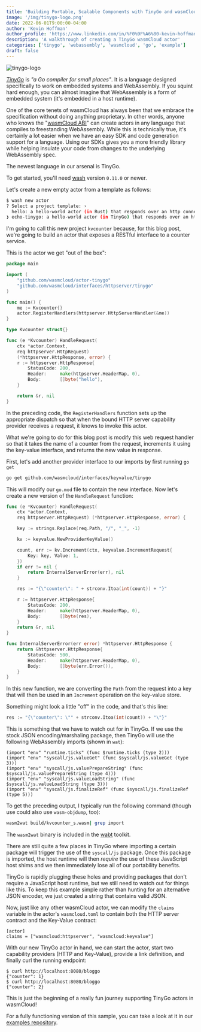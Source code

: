 ```yaml
---
title: 'Building Portable, Scalable Components with TinyGo and wasmCloud'
image: '/img/tinygo-logo.png'
date: 2022-06-01T9:00:00-04:00
author: 'Kevin Hoffman'
author_profile: 'https://www.linkedin.com/in/%F0%9F%A6%80-kevin-hoffman-9252669/'
description: 'A walkthrough of creating a TinyGo wasmCloud actor'
categories: ['tinygo', 'webassembly', 'wasmcloud', 'go', 'example']
draft: false
---
```


![tinygo-logo](/img/tinygo-logo.png)

_[TinyGo](https://tinygo.org)_ is _"a Go compiler for small places"_. It is a language designed specifically to work on embedded systems and WebAssembly. If you squint hard enough, you can almost imagine that WebAssembly is a form of embedded system (it's embedded in a host runtime).

One of the core tenets of wasmCloud has always been that we embrace the specification without doing anything proprietary. In other words, anyone who knows the "<u>[wasmCloud ABI](https://wasmcloud.com/docs/hosts/abis/wasmbus/)</u>" can create actors in any language that compiles to freestanding WebAssembly. While this is technically true, it's certainly a lot easier when we have an easy SDK and code generation support for a language. Using our SDKs gives you a more friendly library while helping insulate your code from changes to the underlying WebAssembly spec.

The newest language in our arsenal is TinyGo.

<!--truncate-->

To get started, you'll need <u>[wash](https://github.com/wasmcloud/wash)</u> version `0.11.0` or newer.

Let's create a new empty actor from a template as follows:

```bash
$ wash new actor
? Select a project template: ›
  hello: a hello-world actor (in Rust) that responds over an http connection
❯ echo-tinygo: a hello-world actor (in TinyGo) that responds over an http connection
```

I'm going to call this new project `kvcounter` because, for this blog post, we're going to build an actor that exposes a RESTful interface to a counter service.

This is the actor we get "out of the box":

```go
package main

import (
	"github.com/wasmcloud/actor-tinygo"
	"github.com/wasmcloud/interfaces/httpserver/tinygo"
)

func main() {
	me := Kvcounter{}
	actor.RegisterHandlers(httpserver.HttpServerHandler(&me))
}

type Kvcounter struct{}

func (e *Kvcounter) HandleRequest(
	ctx *actor.Context,
	req httpserver.HttpRequest)
	(*httpserver.HttpResponse, error) {
	r := httpserver.HttpResponse{
		StatusCode: 200,
		Header:     make(httpserver.HeaderMap, 0),
		Body:       []byte("hello"),
	}

	return &r, nil
}
```

In the preceding code, the `RegisterHandlers` function sets up the appropriate dispatch so that when the bound HTTP server capability provider receives a request, it knows to invoke this actor.

What we're going to do for this blog post is modify this web request handler so that it takes the name of a counter from the request, increments it using the key-value interface, and returns the new value in response.

First, let's add another provider interface to our imports by first running `go get`

```bash
go get github.com/wasmcloud/interfaces/keyvalue/tinygo
```

This will modify our `go.mod` file to contain the new interface. Now let's create a new version of the `HandleRequest` function:

```go
func (e *Kvcounter) HandleRequest(
	ctx *actor.Context,
	req httpserver.HttpRequest) (*httpserver.HttpResponse, error) {

	key := strings.Replace(req.Path, "/", "_", -1)

	kv := keyvalue.NewProviderKeyValue()

	count, err := kv.Increment(ctx, keyvalue.IncrementRequest{
		Key: key, Value: 1,
	})
	if err != nil {
		return InternalServerError(err), nil
	}

	res := "{\"counter\": " + strconv.Itoa(int(count)) + "}"

	r := httpserver.HttpResponse{
		StatusCode: 200,
		Header:     make(httpserver.HeaderMap, 0),
		Body:       []byte(res),
	}
	return &r, nil
}

func InternalServerError(err error) *httpserver.HttpResponse {
	return &httpserver.HttpResponse{
		StatusCode: 500,
		Header:     make(httpserver.HeaderMap, 0),
		Body:       []byte(err.Error()),
	}
}
```

In this new function, we are converting the `Path` from the request into a key that will then be used in an `Increment` operation on the key-value store.

Something might look a little "off" in the code, and that's this line:

```go
res := "{\"counter\": \"" + strconv.Itoa(int(count)) + "\"}"
```

This is something that we have to watch out for in TinyGo. If we use the stock JSON encoding/marshaling package, then TinyGo will use the following WebAssembly imports (shown in `wat`):

```
(import "env" "runtime.ticks" (func $runtime.ticks (type 2)))
(import "env" "syscall/js.valueGet" (func $syscall/js.valueGet (type 3)))
(import "env" "syscall/js.valuePrepareString" (func $syscall/js.valuePrepareString (type 4)))
(import "env" "syscall/js.valueLoadString" (func $syscall/js.valueLoadString (type 3)))
(import "env" "syscall/js.finalizeRef" (func $syscall/js.finalizeRef (type 5)))
```

To get the preceding output, I typically run the following command (though use could also use `wasm-objdump`, too):

```bash
wasm2wat build/kvcounter_s.wasm| grep import
```

The `wasm2wat` binary is included in the <u>[wabt](https://github.com/WebAssembly/wabt)</u> toolkit.

There are still quite a few places in TinyGo where importing a certain package will trigger the use of the `syscall/js` package. Once this package is imported, the host runtime will then _require_ the use of these JavaScript host shims and we then immediately lose all of our portability benefits.

TinyGo is rapidly plugging these holes and providing packages that don't require a JavaScript host runtime, but we still need to watch out for things like this. To keep this example simple rather than hunting for an alternative JSON encoder, we just created a string that contains valid JSON.

Now, just like any other wasmCloud actor, we can modify the `claims` variable in the actor's `wasmcloud.toml` to contain both the HTTP server contract and the Key-Value contract:

```
[actor]
claims = ["wasmcloud:httpserver", "wasmcloud:keyvalue"]
```

With our new TinyGo actor in hand, we can start the actor, start two capability providers (HTTP and Key-Value), provide a link definition, and finally curl the running endpoint:

```
$ curl http://localhost:8080/bloggo
{"counter": 1}
$ curl http://localhost:8080/bloggo
{"counter": 2}
```

This is just the beginning of a really fun journey supporting TinyGo actors in wasmCloud!

For a fully functioning version of this sample, you can take a look at it in our <u>[examples repository](https://github.com/wasmCloud/examples/tree/main/actor/kvcounter-tinygo)</u>.
